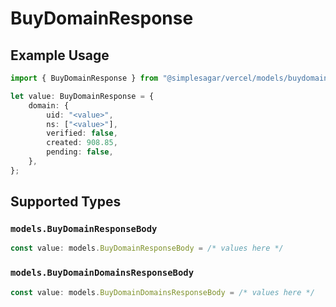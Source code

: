 # BuyDomainResponse

## Example Usage

```typescript
import { BuyDomainResponse } from "@simplesagar/vercel/models/buydomainop.js";

let value: BuyDomainResponse = {
    domain: {
        uid: "<value>",
        ns: ["<value>"],
        verified: false,
        created: 908.85,
        pending: false,
    },
};
```

## Supported Types

### `models.BuyDomainResponseBody`

```typescript
const value: models.BuyDomainResponseBody = /* values here */
```

### `models.BuyDomainDomainsResponseBody`

```typescript
const value: models.BuyDomainDomainsResponseBody = /* values here */
```

